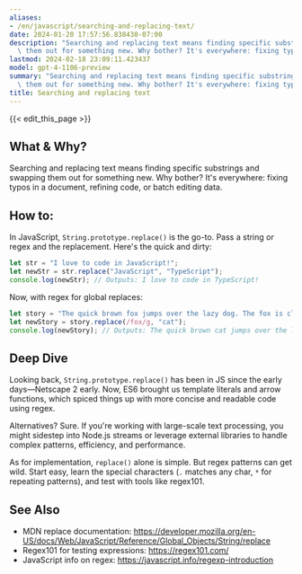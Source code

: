 ```yaml
---
aliases:
- /en/javascript/searching-and-replacing-text/
date: 2024-01-20 17:57:56.838430-07:00
description: "Searching and replacing text means finding specific substrings and swapping\
  \ them out for something new. Why bother? It's everywhere: fixing typos in a\u2026"
lastmod: 2024-02-18 23:09:11.423437
model: gpt-4-1106-preview
summary: "Searching and replacing text means finding specific substrings and swapping\
  \ them out for something new. Why bother? It's everywhere: fixing typos in a\u2026"
title: Searching and replacing text
---
```


{{< edit_this_page >}}

## What & Why?
Searching and replacing text means finding specific substrings and swapping them out for something new. Why bother? It's everywhere: fixing typos in a document, refining code, or batch editing data.

## How to:
In JavaScript, `String.prototype.replace()` is the go-to. Pass a string or regex and the replacement. Here's the quick and dirty:

```javascript
let str = "I love to code in JavaScript!";
let newStr = str.replace("JavaScript", "TypeScript");
console.log(newStr); // Outputs: I love to code in TypeScript!
```

Now, with regex for global replaces:

```javascript
let story = "The quick brown fox jumps over the lazy dog. The fox is clever.";
let newStory = story.replace(/fox/g, "cat");
console.log(newStory); // Outputs: The quick brown cat jumps over the lazy dog. The cat is clever.
```

## Deep Dive
Looking back, `String.prototype.replace()` has been in JS since the early days—Netscape 2 early. Now, ES6 brought us template literals and arrow functions, which spiced things up with more concise and readable code using regex.

Alternatives? Sure. If you're working with large-scale text processing, you might sidestep into Node.js streams or leverage external libraries to handle complex patterns, efficiency, and performance.

As for implementation, `replace()` alone is simple. But regex patterns can get wild. Start easy, learn the special characters (`.` matches any char, `*` for repeating patterns), and test with tools like regex101.

## See Also
- MDN replace documentation: https://developer.mozilla.org/en-US/docs/Web/JavaScript/Reference/Global_Objects/String/replace
- Regex101 for testing expressions: https://regex101.com/
- JavaScript info on regex: https://javascript.info/regexp-introduction

